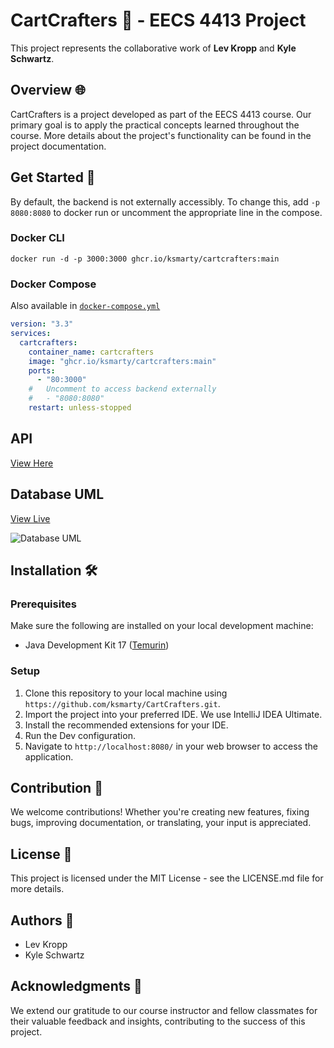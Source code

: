 # CartCrafters 🛒 - EECS 4413 Project

This project represents the collaborative work of **Lev Kropp** and **Kyle Schwartz**.

## Overview 🌐

CartCrafters is a project developed as part of the EECS 4413 course. Our primary goal is to apply the practical concepts learned throughout the course. More details about the project's functionality can be found in the project documentation.

## Get Started 🏁

By default, the backend is not externally accessibly. To change this, add `-p 8080:8080` to docker run or uncomment the appropriate line in the compose.

### Docker CLI

```
docker run -d -p 3000:3000 ghcr.io/ksmarty/cartcrafters:main
```

### Docker Compose

Also available in [`docker-compose.yml`](docker-compose.yml)

```yaml
version: "3.3"
services:
  cartcrafters:
    container_name: cartcrafters
    image: "ghcr.io/ksmarty/cartcrafters:main"
    ports:
      - "80:3000"
    #   Uncomment to access backend externally
    #   - "8080:8080"
    restart: unless-stopped
```

## API

[View Here](https://studio-ws.apicur.io/sharing/803e7642-744f-434d-8077-3155542a53dc)

## Database UML

[View Live](https://www.plantuml.com/plantuml/uml/bLDDJ-im4BpdL_ZbrAVt8fLAvP1JGpyWQcchgd2jJ6p0Kcm7UoDKjVntujXLZHKLkEtER6PdlCf80rPGypBw0w-KKrILc8aeeW8Ox57yeAdICS8QrQP2XmYXVssTanJbootghUT_6p198jJY0dEQeiTiCxxBDhr1tv3FJ6bOVY66BL7YRfnopCepUDLlqGfh_IuLyUI7ruR0X2YgjOVR3vY-hQc65DsiLejfjcoXZ70cpj37EUnQIL8NOFDMhd6HNTkLsYOEl1Ag2yKgO59uuInNOA0lKkt3r4yA2nA2bM958p-PZlFxRD78_nyO-At6hUlMZXzYfSZfPDAKBe1jke_cuJE3sza91hCtsquR12JWCkEo5X1w2NVlSg3SCx1ZflTTc84k9uOCh0Jlxj0WFKBuEsTZhDnT2rCvDwR-oPE4Ibv48-4IUfhT0Ittwtnck_txZiSaaOVJNLCKp-Pnv3gVSuRSW5jnQSINTo_a6DjuJ9VsfOaH5QJcvIS0)

![Database UML](https://www.plantuml.com/plantuml/svg/bLDDJ-im4BpdL_ZbrAVt8fLAvP1JGpyWQcchgd2jJ6p0Kcm7UoDKjVntujXLZHKLkEtER6PdlCf80rPGypBw0w-KKrILc8aeeW8Ox57yeAdICS8QrQP2XmYXVssTanJbootghUT_6p198jJY0dEQeiTiCxxBDhr1tv3FJ6bOVY66BL7YRfnopCepUDLlqGfh_IuLyUI7ruR0X2YgjOVR3vY-hQc65DsiLejfjcoXZ70cpj37EUnQIL8NOFDMhd6HNTkLsYOEl1Ag2yKgO59uuInNOA0lKkt3r4yA2nA2bM958p-PZlFxRD78_nyO-At6hUlMZXzYfSZfPDAKBe1jke_cuJE3sza91hCtsquR12JWCkEo5X1w2NVlSg3SCx1ZflTTc84k9uOCh0Jlxj0WFKBuEsTZhDnT2rCvDwR-oPE4Ibv48-4IUfhT0Ittwtnck_txZiSaaOVJNLCKp-Pnv3gVSuRSW5jnQSINTo_a6DjuJ9VsfOaH5QJcvIS0)

## Installation 🛠️

### Prerequisites

Make sure the following are installed on your local development machine:

- Java Development Kit 17 ([Temurin](https://adoptium.net/temurin/releases/))

### Setup

1. Clone this repository to your local machine using `https://github.com/ksmarty/CartCrafters.git`.
2. Import the project into your preferred IDE. We use IntelliJ IDEA Ultimate.
3. Install the recommended extensions for your IDE.
4. Run the Dev configuration.
5. Navigate to `http://localhost:8080/` in your web browser to access the application.

## Contribution 🤝

We welcome contributions! Whether you're creating new features, fixing bugs, improving documentation, or translating, your input is appreciated.

## License 📜

This project is licensed under the MIT License - see the LICENSE.md file for more details.

## Authors 👥

- Lev Kropp
- Kyle Schwartz

## Acknowledgments 🙏

We extend our gratitude to our course instructor and fellow classmates for their valuable feedback and insights, contributing to the success of this project.
